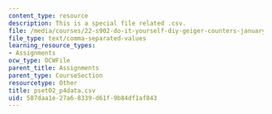 ```yaml
---
content_type: resource
description: This is a special file related .csv.
file: /media/courses/22-s902-do-it-yourself-diy-geiger-counters-january-iap-2015/587daa1e27a68339d61f9b84df1af843_pset02_p4data.csv
file_type: text/comma-separated-values
learning_resource_types:
- Assignments
ocw_type: OCWFile
parent_title: Assignments
parent_type: CourseSection
resourcetype: Other
title: pset02_p4data.csv
uid: 587daa1e-27a6-8339-d61f-9b84df1af843
---
```

